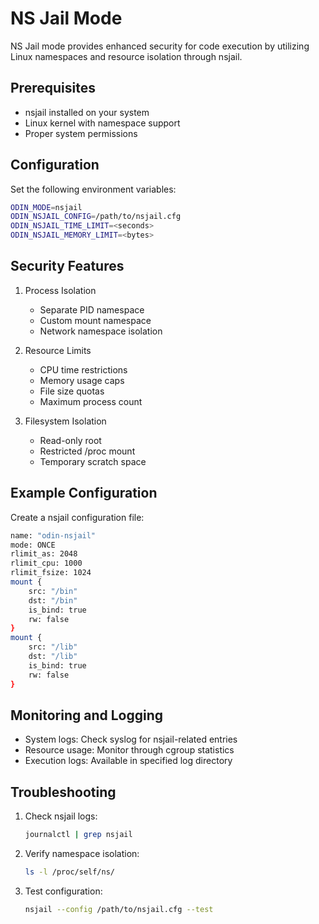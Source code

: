 # NS Jail Mode

NS Jail mode provides enhanced security for code execution by utilizing Linux namespaces and resource isolation through nsjail.

## Prerequisites

- nsjail installed on your system
- Linux kernel with namespace support
- Proper system permissions

## Configuration

Set the following environment variables:

```bash
ODIN_MODE=nsjail
ODIN_NSJAIL_CONFIG=/path/to/nsjail.cfg
ODIN_NSJAIL_TIME_LIMIT=<seconds>
ODIN_NSJAIL_MEMORY_LIMIT=<bytes>
```

## Security Features

1. Process Isolation
   - Separate PID namespace
   - Custom mount namespace
   - Network namespace isolation

2. Resource Limits
   - CPU time restrictions
   - Memory usage caps
   - File size quotas
   - Maximum process count

3. Filesystem Isolation
   - Read-only root
   - Restricted /proc mount
   - Temporary scratch space

## Example Configuration

Create a nsjail configuration file:

```bash
name: "odin-nsjail"
mode: ONCE
rlimit_as: 2048
rlimit_cpu: 1000
rlimit_fsize: 1024
mount {
    src: "/bin"
    dst: "/bin"
    is_bind: true
    rw: false
}
mount {
    src: "/lib"
    dst: "/lib"
    is_bind: true
    rw: false
}
```

## Monitoring and Logging

- System logs: Check syslog for nsjail-related entries
- Resource usage: Monitor through cgroup statistics
- Execution logs: Available in specified log directory

## Troubleshooting

1. Check nsjail logs:
   ```bash
   journalctl | grep nsjail
   ```

2. Verify namespace isolation:
   ```bash
   ls -l /proc/self/ns/
   ```

3. Test configuration:
   ```bash
   nsjail --config /path/to/nsjail.cfg --test
   ```